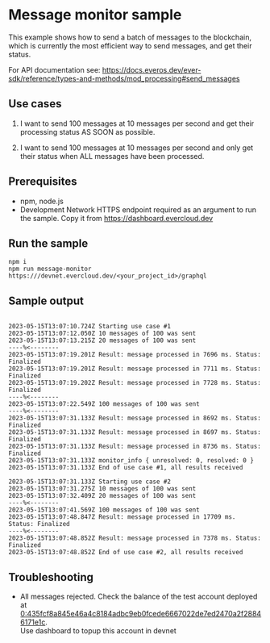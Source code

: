 # Message monitor sample

This example shows how to send a batch of messages to the blockchain, which is currently the most efficient way to send messages, and get their status.

For API documentation see: https://docs.everos.dev/ever-sdk/reference/types-and-methods/mod_processing#send_messages

## Use cases

1.  I want to send 100 messages at 10 messages per second and get their processing status AS SOON as possible.

2.  I want to send 100 messages at 10 messages per second and only get their status when ALL messages have been processed.

## Prerequisites

-   npm, node.js
-   Development Network HTTPS endpoint required as an argument to run the sample. Copy it from https://dashboard.evercloud.dev

## Run the sample

```
npm i
npm run message-monitor https:///devnet.evercloud.dev/<your_project_id>/graphql
```

## Sample output

```

2023-05-15T13:07:10.724Z Starting use case #1
2023-05-15T13:07:12.050Z 10 messages of 100 was sent
2023-05-15T13:07:13.215Z 20 messages of 100 was sent
----%<--------
2023-05-15T13:07:19.201Z Result: message processed in 7696 ms. Status: Finalized
2023-05-15T13:07:19.201Z Result: message processed in 7711 ms. Status: Finalized
2023-05-15T13:07:19.202Z Result: message processed in 7728 ms. Status: Finalized
----%<--------
2023-05-15T13:07:22.549Z 100 messages of 100 was sent
----%<--------
2023-05-15T13:07:31.133Z Result: message processed in 8692 ms. Status: Finalized
2023-05-15T13:07:31.133Z Result: message processed in 8697 ms. Status: Finalized
2023-05-15T13:07:31.133Z Result: message processed in 8736 ms. Status: Finalized
2023-05-15T13:07:31.133Z monitor_info { unresolved: 0, resolved: 0 }
2023-05-15T13:07:31.133Z End of use case #1, all results received

2023-05-15T13:07:31.133Z Starting use case #2
2023-05-15T13:07:31.275Z 10 messages of 100 was sent
2023-05-15T13:07:32.409Z 20 messages of 100 was sent
----%<--------
2023-05-15T13:07:41.569Z 100 messages of 100 was sent
2023-05-15T13:07:48.847Z Result: message processed in 17709 ms. Status: Finalized
----%<--------
2023-05-15T13:07:48.852Z Result: message processed in 7378 ms. Status: Finalized
2023-05-15T13:07:48.852Z End of use case #2, all results received
```

## Troubleshooting

-   All messages rejected. Check the balance of the test account deployed at
    [0:435fcf8a845e46a4c8184adbc9eb0fcede6667022de7ed2470a2f28846171e1c](https://net.ever.live/accounts/accountDetails?id=0:435fcf8a845e46a4c8184adbc9eb0fcede6667022de7ed2470a2f28846171e1c).\
    Use dashboard to topup this account in devnet
